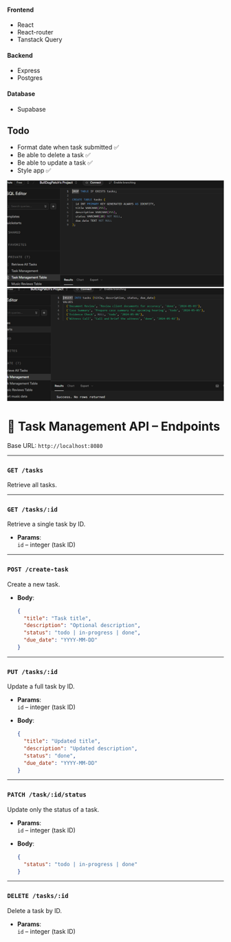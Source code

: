 #### Frontend

- React
- React-router
- Tanstack Query

#### Backend

- Express
- Postgres

#### Database

- Supabase

## Todo

- Format date when task submitted ✅
- Be able to delete a task ✅
- Be able to update a task ✅
- Style app ✅

![create task table](image-1.png)
![insert date](image.png)

# 📘 Task Management API – Endpoints

Base URL: `http://localhost:8080`

---

### `GET /tasks`

Retrieve all tasks.

---

### `GET /tasks/:id`

Retrieve a single task by ID.

- **Params**:  
  `id` – integer (task ID)

---

### `POST /create-task`

Create a new task.

- **Body**:
  ```json
  {
    "title": "Task title",
    "description": "Optional description",
    "status": "todo | in-progress | done",
    "due_date": "YYYY-MM-DD"
  }
  ```

---

### `PUT /tasks/:id`

Update a full task by ID.

- **Params**:  
  `id` – integer (task ID)

- **Body**:
  ```json
  {
    "title": "Updated title",
    "description": "Updated description",
    "status": "done",
    "due_date": "YYYY-MM-DD"
  }
  ```

---

### `PATCH /task/:id/status`

Update only the status of a task.

- **Params**:  
  `id` – integer (task ID)

- **Body**:
  ```json
  {
    "status": "todo | in-progress | done"
  }
  ```

---

### `DELETE /tasks/:id`

Delete a task by ID.

- **Params**:  
  `id` – integer (task ID)

